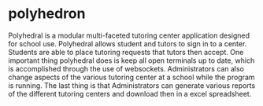 # polyhedron

Polyhedral is a modular multi-faceted tutoring center application designed for school use. Polyhedral allows student and tutors to sign in to a center. Students are able to place tutoring requests that tutors then accept. One important thing polyhedral does is keep all open terminals up to date, which is accomplished through the use of websockets. Administrators can also change aspects of the various tutoring center at a school while the program is running. The last thing is that Administrators can generate various reports of the different tutoring centers and download then in a excel spreadsheet.
